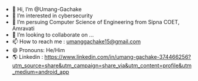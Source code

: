 - 👋 Hi, I’m @Umang-Gachake
- 👀 I’m interested in cybersecurity
- 🏫 I’m persuing Computer Science of Engineering from Sipna COET, Amravati 
- 💞️ I’m looking to collaborate on ...
- 📫 How to reach me : umanggachake15@gmail.com
- 😄 Pronouns: He/Him  
- 🌎 Linkedin : https://www.linkedin.com/in/umang-gachake-374466256?utm_source=share&utm_campaign=share_via&utm_content=profile&utm_medium=android_app
<!---
Umang-Gachake/Umang-Gachake is a ✨ special ✨ repository because its `README.md` (this file) appears on your GitHub profile.
You can click the Preview link to take a look at your changes.
--->
